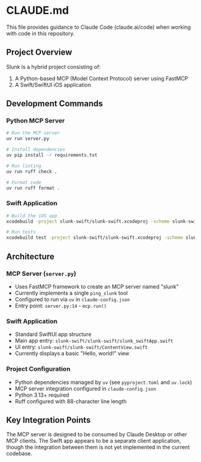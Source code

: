 # CLAUDE.md

This file provides guidance to Claude Code (claude.ai/code) when working with code in this repository.

## Project Overview

Slunk is a hybrid project consisting of:
1. A Python-based MCP (Model Context Protocol) server using FastMCP
2. A Swift/SwiftUI iOS application

## Development Commands

### Python MCP Server

```bash
# Run the MCP server
uv run server.py

# Install dependencies
uv pip install -r requirements.txt

# Run linting
uv run ruff check .

# Format code
uv run ruff format .
```

### Swift Application

```bash
# Build the iOS app
xcodebuild -project slunk-swift/slunk-swift.xcodeproj -scheme slunk-swift build

# Run tests
xcodebuild test -project slunk-swift/slunk-swift.xcodeproj -scheme slunk-swift
```

## Architecture

### MCP Server (`server.py`)
- Uses FastMCP framework to create an MCP server named "slunk"
- Currently implements a single `ping_slunk` tool
- Configured to run via `uv` in `claude-config.json`
- Entry point: `server.py:14` - `mcp.run()`

### Swift Application
- Standard SwiftUI app structure
- Main app entry: `slunk-swift/slunk-swift/slunk_swiftApp.swift`
- UI entry: `slunk-swift/slunk-swift/ContentView.swift`
- Currently displays a basic "Hello, world!" view

### Project Configuration
- Python dependencies managed by `uv` (see `pyproject.toml` and `uv.lock`)
- MCP server integration configured in `claude-config.json`
- Python 3.13+ required
- Ruff configured with 88-character line length

## Key Integration Points

The MCP server is designed to be consumed by Claude Desktop or other MCP clients. The Swift app appears to be a separate client application, though the integration between them is not yet implemented in the current codebase.